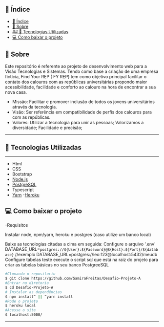## 📜 Índice
- [📜 Índice](#-índice)
- [📝 Sobre](#-sobre)
- [## 👾 Tecnologias Utilizadas](#--tecnologias-utilizadas)
- [💻 Como baixar o projeto](#-como-baixar-o-projeto)

## 📝 Sobre 
Este repositório é referente ao projeto de desenvolvimento web para a Visão Tecnologias e Sistemas.  Tendo como base a criação de uma empresa fictícia, Find Your REP ( FY REP)  tem como objetivo principal facilitar o contato dos calouros com as repúblicas universitárias propondo maior acessibilidade, facilidade e conforto ao calouro na hora de encontrar a sua nova casa. 
- Missão: Facilitar e promover inclusão de todos os jovens universitários através da tecnologia.
- Visão: Ser referência em compatibilidade de perfis dos calouros  para com as repúblicas.
- Valores: Utilizar a tecnologia para unir as pessoas;
           Valorizamos a diversidade;
           Facilidade e precisão;

---
## 👾 Tecnologias Utilizadas 
  ---
- Html
- CSS
- Bootstrap
- [Node.js](https://nodejs.org/pt-br/download/)
- [PostgreSQL](https://www.postgresql.org/download/)
- Typescript
- [Yarn](https://classic.yarnpkg.com/en/docs/install)
-[Heroku]( https://devcenter.heroku.com/articles/heroku-cli)
## 💻 Como baixar o projeto 
-Requisitos 

Instalar node, npm/yarn, heroku e postgres (caso utilize um banco local)

Baixe as tecnologias citadas a cima em seguida: 
Configure o arquivo '.env'
DATABASE_URL=`postgres://${User}:${Password}@${Host}:${Port}/${database}`
//exemplo 
DATABASE_URL=postgres://leo:123@localhost:5432/meudb
Configure tabelas teste 
execute o script sql que está na raiz do projeto para criar as tabelas básicas no seu banco PostgreeSQL 


```bash
#Clonando o repositorio 
$ git clone https://github.com/SamiraFreitas/Desafio-Projeto-A
#Entrar no diretorio 
$ cd Desafio-Projeto-A 
# Instalar as dependências
$ npm install” || “yarn install
#Rode o projeto 
$ heroku local
#Acesse o site 
$ localhost:5000/
```
---

